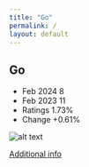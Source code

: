 ```yaml
---
title: "Go"
permalink: /
layout: default
---
```


## Go
* Feb 2024 8
* Feb 2023 11
* Ratings 1.73%
* Change +0.61%

![alt text][logo7]

[logo7]: https://www.tiobe.com/wp-content/themes/tiobe/tiobe-index/images/Go.png

[Additional info](https://go.dev/)
